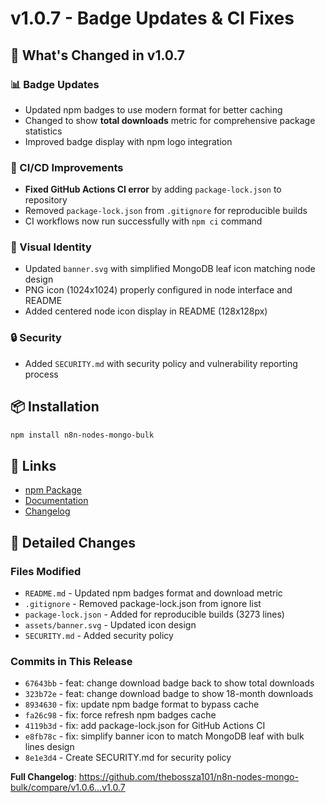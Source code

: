 # v1.0.7 - Badge Updates & CI Fixes

## 🎉 What's Changed in v1.0.7

### 📊 Badge Updates
- Updated npm badges to use modern format for better caching
- Changed to show **total downloads** metric for comprehensive package statistics
- Improved badge display with npm logo integration

### 🔧 CI/CD Improvements
- **Fixed GitHub Actions CI error** by adding `package-lock.json` to repository
- Removed `package-lock.json` from `.gitignore` for reproducible builds
- CI workflows now run successfully with `npm ci` command

### 🎨 Visual Identity
- Updated `banner.svg` with simplified MongoDB leaf icon matching node design
- PNG icon (1024x1024) properly configured in node interface and README
- Added centered node icon display in README (128x128px)

### 🔒 Security
- Added `SECURITY.md` with security policy and vulnerability reporting process

## 📦 Installation

```bash
npm install n8n-nodes-mongo-bulk
```

## 🔗 Links
- [npm Package](https://www.npmjs.com/package/n8n-nodes-mongo-bulk)
- [Documentation](https://github.com/thebossza101/n8n-nodes-mongo-bulk#readme)
- [Changelog](https://github.com/thebossza101/n8n-nodes-mongo-bulk/blob/main/CHANGELOG.md)

## 📝 Detailed Changes

### Files Modified
- `README.md` - Updated npm badges format and download metric
- `.gitignore` - Removed package-lock.json from ignore list
- `package-lock.json` - Added for reproducible builds (3273 lines)
- `assets/banner.svg` - Updated icon design
- `SECURITY.md` - Added security policy

### Commits in This Release
- `67643bb` - feat: change download badge back to show total downloads
- `323b72e` - feat: change download badge to show 18-month downloads
- `8934630` - fix: update npm badge format to bypass cache
- `fa26c98` - fix: force refresh npm badges cache
- `4119b3d` - fix: add package-lock.json for GitHub Actions CI
- `e8fb78c` - fix: simplify banner icon to match MongoDB leaf with bulk lines design
- `8e1e3d4` - Create SECURITY.md for security policy

**Full Changelog**: https://github.com/thebossza101/n8n-nodes-mongo-bulk/compare/v1.0.6...v1.0.7
